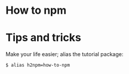 # How to npm

# Tips and tricks

Make your life easier; alias the tutorial package:

`$ alias h2npm=how-to-npm`
